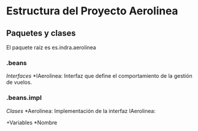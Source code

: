 # Estructura del Proyecto Aerolinea

## Paquetes y clases
El paquete raíz  es es.indra.aerolinea
### .beans
*Interfaces*
*IAerolinea: Interfaz que define el comportamiento de la gestión de vuelos.
### .beans.impl
*Clases*
*Aerolinea: Implementación de la interfaz IAerolinea:

 +Variables
 *Nombre
 
  

